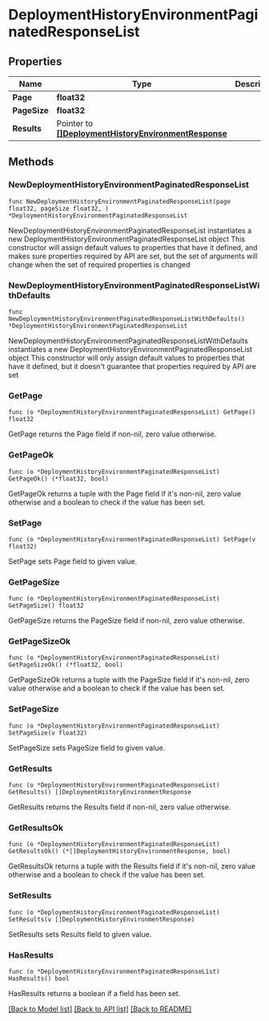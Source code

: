 # DeploymentHistoryEnvironmentPaginatedResponseList

## Properties

Name | Type | Description | Notes
------------ | ------------- | ------------- | -------------
**Page** | **float32** |  | 
**PageSize** | **float32** |  | 
**Results** | Pointer to [**[]DeploymentHistoryEnvironmentResponse**](DeploymentHistoryEnvironmentResponse.md) |  | [optional] 

## Methods

### NewDeploymentHistoryEnvironmentPaginatedResponseList

`func NewDeploymentHistoryEnvironmentPaginatedResponseList(page float32, pageSize float32, ) *DeploymentHistoryEnvironmentPaginatedResponseList`

NewDeploymentHistoryEnvironmentPaginatedResponseList instantiates a new DeploymentHistoryEnvironmentPaginatedResponseList object
This constructor will assign default values to properties that have it defined,
and makes sure properties required by API are set, but the set of arguments
will change when the set of required properties is changed

### NewDeploymentHistoryEnvironmentPaginatedResponseListWithDefaults

`func NewDeploymentHistoryEnvironmentPaginatedResponseListWithDefaults() *DeploymentHistoryEnvironmentPaginatedResponseList`

NewDeploymentHistoryEnvironmentPaginatedResponseListWithDefaults instantiates a new DeploymentHistoryEnvironmentPaginatedResponseList object
This constructor will only assign default values to properties that have it defined,
but it doesn't guarantee that properties required by API are set

### GetPage

`func (o *DeploymentHistoryEnvironmentPaginatedResponseList) GetPage() float32`

GetPage returns the Page field if non-nil, zero value otherwise.

### GetPageOk

`func (o *DeploymentHistoryEnvironmentPaginatedResponseList) GetPageOk() (*float32, bool)`

GetPageOk returns a tuple with the Page field if it's non-nil, zero value otherwise
and a boolean to check if the value has been set.

### SetPage

`func (o *DeploymentHistoryEnvironmentPaginatedResponseList) SetPage(v float32)`

SetPage sets Page field to given value.


### GetPageSize

`func (o *DeploymentHistoryEnvironmentPaginatedResponseList) GetPageSize() float32`

GetPageSize returns the PageSize field if non-nil, zero value otherwise.

### GetPageSizeOk

`func (o *DeploymentHistoryEnvironmentPaginatedResponseList) GetPageSizeOk() (*float32, bool)`

GetPageSizeOk returns a tuple with the PageSize field if it's non-nil, zero value otherwise
and a boolean to check if the value has been set.

### SetPageSize

`func (o *DeploymentHistoryEnvironmentPaginatedResponseList) SetPageSize(v float32)`

SetPageSize sets PageSize field to given value.


### GetResults

`func (o *DeploymentHistoryEnvironmentPaginatedResponseList) GetResults() []DeploymentHistoryEnvironmentResponse`

GetResults returns the Results field if non-nil, zero value otherwise.

### GetResultsOk

`func (o *DeploymentHistoryEnvironmentPaginatedResponseList) GetResultsOk() (*[]DeploymentHistoryEnvironmentResponse, bool)`

GetResultsOk returns a tuple with the Results field if it's non-nil, zero value otherwise
and a boolean to check if the value has been set.

### SetResults

`func (o *DeploymentHistoryEnvironmentPaginatedResponseList) SetResults(v []DeploymentHistoryEnvironmentResponse)`

SetResults sets Results field to given value.

### HasResults

`func (o *DeploymentHistoryEnvironmentPaginatedResponseList) HasResults() bool`

HasResults returns a boolean if a field has been set.


[[Back to Model list]](../README.md#documentation-for-models) [[Back to API list]](../README.md#documentation-for-api-endpoints) [[Back to README]](../README.md)


